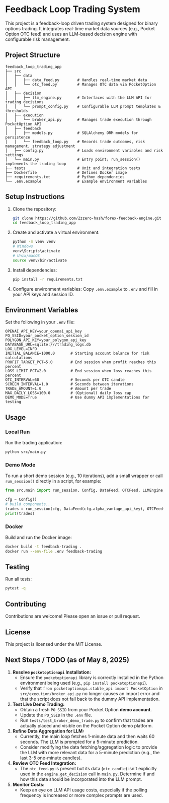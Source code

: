 # Feedback Loop Trading System

This project is a feedback-loop driven trading system designed for binary options trading. It integrates real-time market data sources (e.g., Pocket Option OTC feed) and uses an LLM-based decision engine with configurable risk management.

## Project Structure

```plaintext
feedback_loop_trading_app
├── src
│   ├── data
│   │   ├── data_feed.py        # Handles real-time market data
│   │   └── otc_feed.py         # Manages OTC data via PocketOption API
│   ├── decision
│   │   ├── llm_engine.py       # Interfaces with the LLM API for trading decisions
│   │   └── prompt_config.py    # Configurable LLM prompt templates & thresholds
│   ├── execution
│   │   └── broker_api.py       # Manages trade execution through PocketOption API
│   ├── feedback
│   │   ├── models.py           # SQLAlchemy ORM models for persistence
│   │   └── feedback_loop.py    # Records trade outcomes, risk management, strategy adjustment
│   ├── config.py               # Loads environment variables and risk settings
│   └── main.py                 # Entry point; run_session() implements the trading loop
├── tests                       # Unit and integration tests
├── Dockerfile                  # Defines Docker image
├── requirements.txt            # Python dependencies
└── .env.example                # Example environment variables
```

## Setup Instructions

1. Clone the repository:
   ```bash
   git clone https://github.com/Zzzero-hash/forex-feedback-engine.git
   cd feedback_loop_trading_app
   ```
2. Create and activate a virtual environment:
   ```bash
   python -m venv venv
   # Windows
   venv\Scripts\activate
   # Unix/macOS
   source venv/bin/activate
   ```
3. Install dependencies:
   ```bash
   pip install -r requirements.txt
   ```
4. Configure environment variables:
   Copy `.env.example` to `.env` and fill in your API keys and session ID.

## Environment Variables

Set the following in your `.env` file:

```dotenv
OPENAI_API_KEY=your_openai_api_key
PO_SSID=your_pocket_option_session_id
POLYGON_API_KEY=your_polygon_api_key 
DATABASE_URL=sqlite:///trading_logs.db
LOG_LEVEL=INFO
INITIAL_BALANCE=1000.0       # Starting account balance for risk calculations
PROFIT_TARGET_PCT=5.0        # End session when profit reaches this percent
LOSS_LIMIT_PCT=2.0           # End session when loss reaches this percent
OTC_INTERVAL=60              # Seconds per OTC candle
SCREEN_INTERVAL=1.0          # Seconds between iterations
TRADE_AMOUNT=1.0             # Amount per trade
MAX_DAILY_LOSS=100.0         # (Optional) daily loss cap
DEMO_MODE=True               # Use dummy API implementations for testing
``` 

## Usage

### Local Run

Run the trading application:
```bash
python src/main.py
```

### Demo Mode

To run a short demo session (e.g., 10 iterations), add a small wrapper or call `run_session()` directly in a script, for example:
```python
from src.main import run_session, Config, DataFeed, OTCFeed, LLMEngine, BrokerAPI, FeedbackLoop

cfg = Config()
# build components...
trades = run_session(cfg, DataFeed(cfg.alpha_vantage_api_key), OTCFeed(), LLMEngine(cfg.openai_api_key), BrokerAPI(cfg.po_ssid), FeedbackLoop(cfg.database_url), max_iterations=10)
print(trades)
```

### Docker

Build and run the Docker image:
```bash
docker build -t feedback-trading .
docker run --env-file .env feedback-trading
```

## Testing

Run all tests:
```bash
pytest -q
```

## Contributing

Contributions are welcome! Please open an issue or pull request.

## License

This project is licensed under the MIT License.

## Next Steps / TODO (as of May 8, 2025)

1.  **Resolve `pocketoptionapi` Installation:**
    *   Ensure the `pocketoptionapi` library is correctly installed in the Python environment being used (e.g., `pip install pocketoptionapi`).
    *   Verify that `from pocketoptionapi.stable_api import PocketOption` in `src/execution/broker_api.py` no longer causes an import error and that the script does not fall back to the dummy API implementation.
2.  **Test Live Demo Trading:**
    *   Obtain a fresh `PO_SSID` from your Pocket Option **demo account**.
    *   Update the `PO_SSID` in the `.env` file.
    *   Run `tests/test_broker_demo_trade.py` to confirm that trades are actually placed and visible on the Pocket Option demo platform.
3.  **Refine Data Aggregation for LLM:**
    *   Currently, the main loop fetches 1-minute data and then waits 60 seconds. The LLM is prompted for a 5-minute prediction.
    *   Consider modifying the data fetching/aggregation logic to provide the LLM with more relevant data for a 5-minute prediction (e.g., the last 3-5 one-minute candles).
4.  **Review OTC Feed Integration:**
    *   The `otc_feed.py` is present but its data (`otc_candle`) isn't explicitly used in the `engine.get_decision` call in `main.py`. Determine if and how this data should be incorporated into the LLM prompt.
5.  **Monitor Costs:**
    *   Keep an eye on LLM API usage costs, especially if the polling frequency is increased or more complex prompts are used.